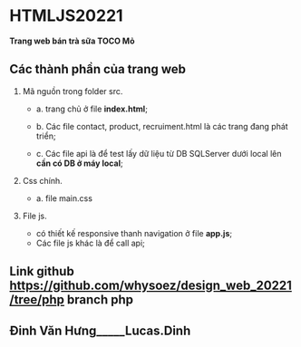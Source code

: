 # HTMLJS20221

**Trang web bán trà sữa TOCO Mỏ**

## Các thành phần của trang web

1. Mã nguồn trong folder src.

    - a. trang chủ ở file **index.html**;

    - b. Các file contact, product, recruiment.html là các trang đang phát triển;

    - c. Các file api là để test lấy dữ liệu từ DB SQLServer dưới local lên **cần có DB ở máy local**;

2. Css chính.

    - a. file main.css

3. File js.

    - có thiết kế responsive thanh navigation ở file **app.js**;
    - Các file js khác là để call api;


## Link github **https://github.com/whysoez/design_web_20221/tree/php** branch php
## Đinh Văn Hưng_____Lucas.Dinh


